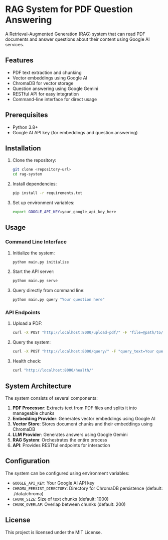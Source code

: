 # RAG System for PDF Question Answering

A Retrieval-Augmented Generation (RAG) system that can read PDF documents and answer questions about their content using Google AI services.

## Features

- PDF text extraction and chunking
- Vector embeddings using Google AI
- ChromaDB for vector storage
- Question answering using Google Gemini
- RESTful API for easy integration
- Command-line interface for direct usage

## Prerequisites

- Python 3.8+
- Google AI API key (for embeddings and question answering)

## Installation

1. Clone the repository:
   ```bash
   git clone <repository-url>
   cd rag-system
   ```

2. Install dependencies:
   ```bash
   pip install -r requirements.txt
   ```

3. Set up environment variables:
   ```bash
   export GOOGLE_API_KEY=your_google_api_key_here
   ```

## Usage

### Command Line Interface

1. Initialize the system:
   ```bash
   python main.py initialize
   ```

2. Start the API server:
   ```bash
   python main.py serve
   ```

3. Query directly from command line:
   ```bash
   python main.py query "Your question here"
   ```

### API Endpoints

1. Upload a PDF:
   ```bash
   curl -X POST "http://localhost:8000/upload-pdf/" -F "file=@path/to/document.pdf"
   ```

2. Query the system:
   ```bash
   curl -X POST "http://localhost:8000/query/" -F "query_text=Your question here"
   ```

3. Health check:
   ```bash
   curl "http://localhost:8000/health/"
   ```

## System Architecture

The system consists of several components:

1. **PDF Processor**: Extracts text from PDF files and splits it into manageable chunks
2. **Embedding Provider**: Generates vector embeddings using Google AI
3. **Vector Store**: Stores document chunks and their embeddings using ChromaDB
4. **LLM Provider**: Generates answers using Google Gemini
5. **RAG System**: Orchestrates the entire process
6. **API**: Provides RESTful endpoints for interaction

## Configuration

The system can be configured using environment variables:

- `GOOGLE_API_KEY`: Your Google AI API key
- `CHROMA_PERSIST_DIRECTORY`: Directory for ChromaDB persistence (default: ./data/chroma)
- `CHUNK_SIZE`: Size of text chunks (default: 1000)
- `CHUNK_OVERLAP`: Overlap between chunks (default: 200)

## License

This project is licensed under the MIT License.